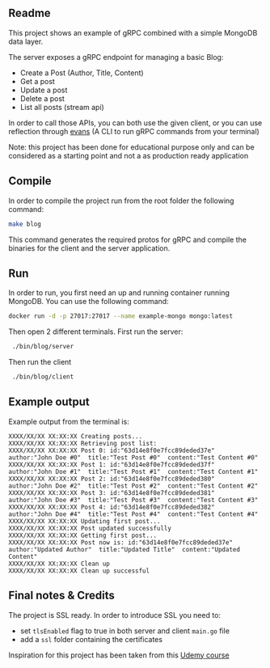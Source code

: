 ## Readme

This project shows an example of gRPC combined with a simple MongoDB data layer. 

The server exposes a gRPC endpoint for managing a basic Blog: 
- Create a Post (Author, Title, Content)
- Get a post
- Update a post 
- Delete a post 
- List all posts (stream api)

In order to call those APIs, you can both use the given client, or you can use reflection through [evans](https://github.com/ktr0731/evans) (A CLI to run gRPC commands from your terminal)

Note: this project has been done for educational purpose only and can be considered as a starting point and not a as production ready application 

## Compile
In order to compile the project run from the root folder the following command: 

```bash
make blog
```

This command generates the required protos for gRPC and compile the binaries for the client and the server application.

## Run 
In order to run, you first need an up and running container running MongoDB. You can use the following command: 

```bash 
docker run -d -p 27017:27017 --name example-mongo mongo:latest 
```

Then open 2 different terminals. First run the server: 

```bash
 ./bin/blog/server
```

Then run the client

```bash
 ./bin/blog/client
```

## Example output
Example output from the terminal is: 
```
XXXX/XX/XX XX:XX:XX Creating posts...
XXXX/XX/XX XX:XX:XX Retrieving post list:
XXXX/XX/XX XX:XX:XX Post 0: id:"63d14e8f0e7fcc89deded37e"  author:"John Doe #0"  title:"Test Post #0"  content:"Test Content #0"
XXXX/XX/XX XX:XX:XX Post 1: id:"63d14e8f0e7fcc89deded37f"  author:"John Doe #1"  title:"Test Post #1"  content:"Test Content #1"
XXXX/XX/XX XX:XX:XX Post 2: id:"63d14e8f0e7fcc89deded380"  author:"John Doe #2"  title:"Test Post #2"  content:"Test Content #2"
XXXX/XX/XX XX:XX:XX Post 3: id:"63d14e8f0e7fcc89deded381"  author:"John Doe #3"  title:"Test Post #3"  content:"Test Content #3"
XXXX/XX/XX XX:XX:XX Post 4: id:"63d14e8f0e7fcc89deded382"  author:"John Doe #4"  title:"Test Post #4"  content:"Test Content #4"
XXXX/XX/XX XX:XX:XX Updating first post...
XXXX/XX/XX XX:XX:XX Post updated successfully
XXXX/XX/XX XX:XX:XX Getting first post...
XXXX/XX/XX XX:XX:XX Post now is: id:"63d14e8f0e7fcc89deded37e"  author:"Updated Author"  title:"Updated Title"  content:"Updated Content"
XXXX/XX/XX XX:XX:XX Clean up
XXXX/XX/XX XX:XX:XX Clean up successful
```

## Final notes & Credits 

The project is SSL ready. In order to introduce SSL you need to: 
- set `tlsEnabled` flag to true in both server and client `main.go` file
- add a `ssl` folder containing the certificates

Inspiration for this project has been taken from this [Udemy course](https://www.udemy.com/course/grpc-golang/learn/lecture/12351200?start=225#overview) 